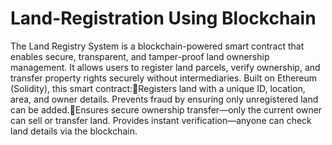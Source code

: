 # Land-Registration Using Blockchain

The Land Registry System is a blockchain-powered smart contract that enables secure, transparent, and tamper-proof land ownership management. 
It allows users to register land parcels, verify ownership, and transfer property rights securely without intermediaries.
Built on Ethereum (Solidity), this smart contract:Registers land with a unique ID, location, area, and owner details.
Prevents fraud by ensuring only unregistered land can be added.Ensures secure ownership transfer—only the current owner can sell or transfer land.
Provides instant verification—anyone can check land details via the blockchain.
